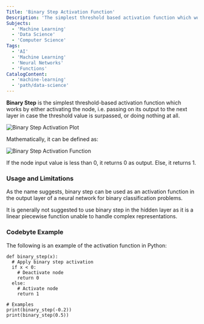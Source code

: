 ```yaml
---
Title: 'Binary Step Activation Function'
Description: 'The simplest threshold based activation function which works by either firing the node in case the threshold value is surpassed or doing nothing at all.'
Subjects:
  - 'Machine Learning'
  - 'Data Science'
  - 'Computer Science'
Tags:
  - 'AI'
  - 'Machine Learning'
  - 'Neural Networks'
  - 'Functions'
CatalogContent:
  - 'machine-learning'
  - 'path/data-science'
---
```


**Binary Step** is the simplest threshold-based activation function which works by either activating the node, i.e. passing on its output to the next layer in case the threshold value is surpassed, or doing nothing at all.

![Binary Step Activation Plot](https://raw.githubusercontent.com/Codecademy/docs/main/media/binary-step-plot.png)

Mathematically, it can be defined as:

![Binary Step Activation Function](https://raw.githubusercontent.com/Codecademy/docs/main/media/binary-step-function.jpg)

If the node input value is less than 0, it returns 0 as output. Else, it returns 1.

### Usage and Limitations

As the name suggests, binary step can be used as an activation function in the output layer of a neural network for binary classification problems.

It is generally not suggested to use binary step in the hidden layer as it is a linear piecewise function unable to handle complex representations.

### Codebyte Example

The following is an example of the activation function in Python:

```codebyte/python
def binary_step(x):
  # Apply binary step activation
  if x < 0:
    # Deactivate node
    return 0
  else:
    # Activate node
    return 1

# Examples
print(binary_step(-0.2))
print(binary_step(0.5))
```
